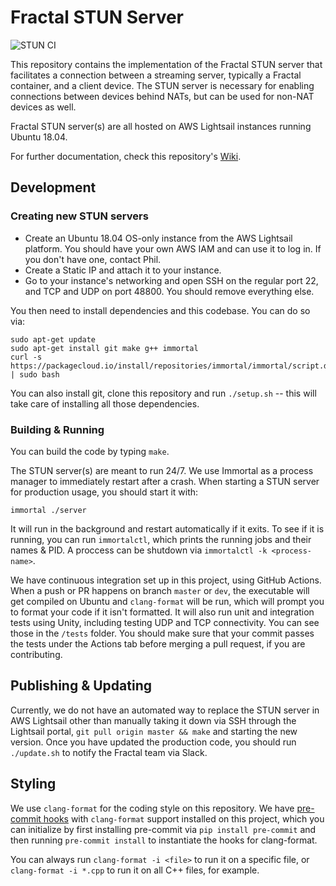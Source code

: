 # Fractal STUN Server

![STUN CI](https://github.com/fractal/STUN-server/workflows/STUN%20CI/badge.svg)

This repository contains the implementation of the Fractal STUN server that facilitates a connection between a streaming server, typically a Fractal container, and a client device. The STUN server is necessary for enabling connections between devices behind NATs, but can be used for non-NAT devices as well.

Fractal STUN server(s) are all hosted on AWS Lightsail instances running Ubuntu 18.04. 

For further documentation, check this repository's [Wiki](https://github.com/fractal/STUN-server/wiki). 

## Development

### Creating new STUN servers

- Create an Ubuntu 18.04 OS-only instance from the AWS Lightsail platform. You should have your own AWS IAM and can use it to log in. If you don't have one, contact Phil.
- Create a Static IP and attach it to your instance.
- Go to your instance's networking and open SSH on the regular port 22, and TCP and UDP on port 48800. You should remove everything else.

You then need to install dependencies and this codebase. You can do so via:

```
sudo apt-get update
sudo apt-get install git make g++ immortal
curl -s https://packagecloud.io/install/repositories/immortal/immortal/script.deb.sh | sudo bash
```

You can also install git, clone this repository and run `./setup.sh` -- this will take care of installing all those dependencies.

### Building & Running

You can build the code by typing `make`. 

The STUN server(s) are meant to run 24/7. We use Immortal as a process manager to immediately restart after a crash. When starting a STUN server for production usage, you should start it with:

```
immortal ./server
```

It will run in the background and restart automatically if it exits. To see if it is running, you can run `immortalctl`, which prints the running jobs and their names & PID. A proccess can be shutdown via `immortalctl -k <process-name>`. 

We have continuous integration set up in this project, using GitHub Actions. When a push or PR happens on branch `master` or `dev`, the executable will get compiled on Ubuntu and `clang-format` will be run, which will prompt you to format your code if it isn't formatted. It will also run unit and integration tests using Unity, including testing UDP and TCP connectivity. You can see those in the `/tests` folder. You should make sure that your commit passes the tests under the Actions tab before merging a pull request, if you are contributing.

## Publishing & Updating

Currently, we do not have an automated way to replace the STUN server in AWS Lightsail other than manually taking it down via SSH through the Lightsail portal, `git pull origin master && make` and starting the new version. Once you have updated the production code, you should run `./update.sh` to notify the Fractal team via Slack.  

## Styling

We use `clang-format` for the coding style on this repository. We have [pre-commit hooks](https://pre-commit.com/) with `clang-format` support installed on this project, which you can initialize by first installing pre-commit via `pip install pre-commit` and then running `pre-commit install` to instantiate the hooks for clang-format.

You can always run `clang-format -i <file>` to run it on a specific file, or `clang-format -i *.cpp` to run it on all C++ files, for example.
